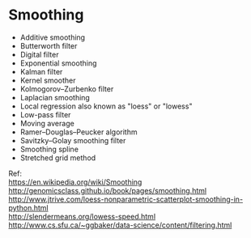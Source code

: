 # Smoothing
* Additive smoothing
* Butterworth filter
* Digital filter
* Exponential smoothing 
* Kalman filter
* Kernel smoother
* Kolmogorov–Zurbenko filter
* Laplacian smoothing
* Local regression also known as "loess" or "lowess"
* Low-pass filter
* Moving average
* Ramer–Douglas–Peucker algorithm
* Savitzky–Golay smoothing filter 
* Smoothing spline
* Stretched grid method



Ref:         
https://en.wikipedia.org/wiki/Smoothing         
http://genomicsclass.github.io/book/pages/smoothing.html         
http://www.jtrive.com/loess-nonparametric-scatterplot-smoothing-in-python.html         
http://slendermeans.org/lowess-speed.html         
http://www.cs.sfu.ca/~ggbaker/data-science/content/filtering.html         
